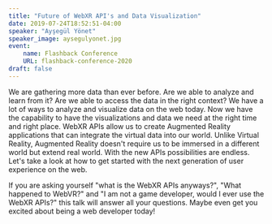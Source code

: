 ```yaml
---
title: "Future of WebXR API's and Data Visualization"
date: 2019-07-24T18:52:51-04:00
speaker: "Ayşegül Yönet"
speaker_image: aysegulyonet.jpg
event:
    name: Flashback Conference
    URL: flashback-conference-2020
draft: false
---
```


We are gathering more data than ever before. Are we able to analyze and learn from it? Are we able to access the data in the right context? We have a lot of ways to analyze and visualize data on the web today. Now we have the capability to have the visualizations and data we need at the right time and right place. WebXR APIs allow us to create Augmented Reality applications that can integrate the virtual data into our world. Unlike Virtual Reality, Augmented Reality doesn't require us to be immersed in a different world but extend real world. With the new APIs possibilities are endless. Let's take a look at how to get started with the next generation of user experience on the web.

If you are asking yourself "what is the WebXR APIs anyways?", "What happened to WebVR?" and "I am not a game developer, would I ever use the WebXR APIs?" this talk will answer all your questions. Maybe even get you excited about being a web developer today!